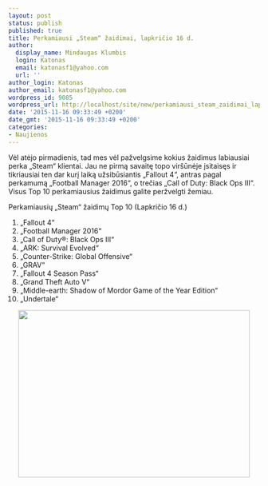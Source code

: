 ```yaml
---
layout: post
status: publish
published: true
title: Perkamiausi „Steam“ žaidimai, lapkričio 16 d.
author:
  display_name: Mindaugas Klumbis
  login: Katonas
  email: katonasf1@yahoo.com
  url: ''
author_login: Katonas
author_email: katonasf1@yahoo.com
wordpress_id: 9085
wordpress_url: http://localhost/site/new/perkamiausi_steam_zaidimai_lapkricio_16_d/
date: '2015-11-16 09:33:49 +0200'
date_gmt: '2015-11-16 09:33:49 +0200'
categories:
- Naujienos
---
```

<p>
	Vėl atėjo pirmadienis, tad mes vėl pažvelgsime kokius žaidimus labiausiai perka &bdquo;Steam&ldquo; klientai. Jau ne pirmą savaitę topo vir&scaron;ūnėje įsitaisęs ir tikriausiai ten dar kurį laiką užsibūsiantis &bdquo;Fallout 4&ldquo;, antras pagal perkamumą &bdquo;Football Manager 2016&ldquo;, o trečias &bdquo;Call of Duty: Black Ops III&ldquo;. Visus Top 10 perkamiausius žaidimus galite peržvelgti žemiau.</p>
<p>
	Perkamiausių &bdquo;Steam&ldquo; žaidimų Top 10 (Lapkričio 16 d.)</p>
<ol>
<li>
		&bdquo;Fallout 4&ldquo;</li>
<li>
		&bdquo;Football Manager 2016&ldquo;</li>
<li>
		&bdquo;Call of Duty&reg;: Black Ops III&ldquo;</li>
<li>
		&bdquo;ARK: Survival Evolved&ldquo;</li>
<li>
		&bdquo;Counter-Strike: Global Offensive&ldquo;</li>
<li>
		&bdquo;GRAV&ldquo;</li>
<li>
		&bdquo;Fallout 4 Season Pass&ldquo;</li>
<li>
		&bdquo;Grand Theft Auto V&ldquo;</li>
<li>
		&bdquo;Middle-earth: Shadow of Mordor Game of the Year Edition&ldquo;</li>
<li>
		&bdquo;Undertale&ldquo;</li>
</ol>
<p style="text-align: center;">
	<a href="http://store.steampowered.com/search/?filter=topsellers"><img alt="" src="http://technews.lt/userfiles/steam 11 16.PNG" style="width: 464px; height: 335px;" /></a></p>
